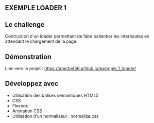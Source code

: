 ## EXEMPLE LOADER 1

## Le challenge

Contruction d'un loader permettant de faire patientier les internautes en attendant le chargement de la page.

## Démonstration

Lien vers le projet : https://aperbet56.github.io/exemple_1_loader/

## Développez avec

- Utilisation des balises sémantiques HTML5
- CSS
- Flexbox
- Animation CSS
- Utilisation d'un normaliseur : normalize.css
